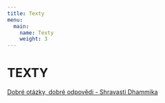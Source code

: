 ```yaml
---
title: Texty
menu:
  main:
    name: Texty
    weight: 3
---
```


# TEXTY

[Dobré otázky, dobré odpovědi - Shravasti
Dhammika](/texty/dobre-otazky-dobre-odpovedi)

<script src="/js/arrow-script.js"></script>
